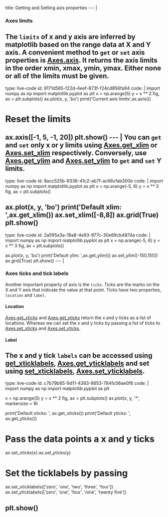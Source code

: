 title: Getting and Setting axis properties
--- |
  ### Axes limits
  The `limits` of x and y axis are inferred by matplotlib based on the range data at X and Y axis. A convenient method to `get` or `set` axis properties is [Axes.axis](https://matplotlib.org/api/_as_gen/matplotlib.axes.Axes.axis.html#matplotlib.axes.Axes.axis). It returns the axis limits in the order xmin, xmax, ymin, ymax. Either none or all of the limits must be given.
---  
type: live-code
id: 9171d585-f22d-4eef-873f-f24cd856fa94
code: |
  import numpy as np
  import matplotlib.pyplot as plt
  x = np.arange(5)
  y = x ** 2
  fig, ax = plt.subplots()
  ax.plot(x, y, 'bo')
  print('Current axis limits',ax.axis())
  # Reset the limits
  ax.axis([-1, 5, -1, 20])
  plt.show()
--- |
  You can `get` and `set` only x or y limits using [Axes.get_xlim](https://matplotlib.org/api/_as_gen/matplotlib.axes.Axes.get_xlim.html#matplotlib-axes-axes-get-xlim) or [Axes.set_xlim](https://matplotlib.org/api/_as_gen/matplotlib.axes.Axes.set_xlim.html#matplotlib.axes.Axes.set_xlim) respectively. Conversely, use [Axes.get_ylim](https://matplotlib.org/api/_as_gen/matplotlib.axes.Axes.get_ylim.html#matplotlib-axes-axes-get-ylim) and [Axes.set_ylim](https://matplotlib.org/api/_as_gen/matplotlib.axes.Axes.set_ylim.html#matplotlib.axes.Axes.set_ylim) to `get` and `set` Y limits.
---
type: live-code
id: 8acc525b-9338-41c2-ab7f-ac66cfab300e
code: |
  import numpy as np
  import matplotlib.pyplot as plt
  x = np.arange(-5, 6)
  y = x ** 3
  fig, ax = plt.subplots()

  ax.plot(x, y, 'bo')
  print('Default xlim: ',ax.get_xlim())
  ax.set_xlim([-8,8])
  ax.grid(True)
  plt.show()
---
type: live-code
id: 2a595a3a-18a8-4e93-977c-30e69cb4874a
code: |
  import numpy as np
  import matplotlib.pyplot as plt
  x = np.arange(-5, 6)
  y = x ** 3
  fig, ax = plt.subplots()

  ax.plot(x, y, 'bo')
  print('Default ylim: ',ax.get_ylim())
  ax.set_ylim([-150,150])
  ax.grid(True)
  plt.show()
--- |
  ### Axes ticks and tick labels
  Another important property of axis is the `ticks`. Ticks are the marks on the X and Y axis that indicate the value at that point. Ticks have two properties, `location` and `label`.

  #### Location
 [Axes.get_xticks](https://matplotlib.org/api/_as_gen/matplotlib.axes.Axes.get_xticks.html#matplotlib.axes.Axes.get_xticks) and [Axes.get_yticks](https://matplotlib.org/api/_as_gen/matplotlib.axes.Axes.get_yticks.html#matplotlib.axes.Axes.get_yticks) return the x and y ticks as a list of locations. Whereas we can set the x and y ticks by passing a list of ticks to [Axes.set_xticks](https://matplotlib.org/api/_as_gen/matplotlib.axes.Axes.set_xticks.html#matplotlib.axes.Axes.set_xticks) and [Axes.set_yticks](https://matplotlib.org/api/_as_gen/matplotlib.axes.Axes.set_yticks.html#matplotlib.axes.Axes.set_yticks).

 #### Label
 The x and y tick `labels` can be accessed using [get_xticklabels](https://matplotlib.org/api/_as_gen/matplotlib.axes.Axes.get_xticklabels.html#matplotlib.axes.Axes.get_xticklabels), [Axes.get_yticklabels](https://matplotlib.org/api/_as_gen/matplotlib.axes.Axes.get_yticklabels.html#matplotlib.axes.Axes.get_yticklabels) and set using [set_xticklabels](https://matplotlib.org/api/_as_gen/matplotlib.axes.Axes.set_xticklabels.html#matplotlib.axes.Axes.set_xticklabels), [Axes.set_yticklabels](https://matplotlib.org/api/_as_gen/matplotlib.axes.Axes.set_yticklabels.html#matplotlib.axes.Axes.set_yticklabels).
---
type: live-code
id: c7b79b65-9d11-4383-8653-784fc06ae0f8
code: |
  import numpy as np
  import matplotlib.pyplot as plt

  x = np.arange(5)
  y = x ** 2
  fig, ax = plt.subplots()
  ax.plot(x, y, '*', markersize = 9)

  print('Default xticks: ', ax.get_xticks())
  print('Default yticks: ', ax.get_yticks())

  # Pass the data points a x and y ticks
  ax.set_xticks(x)
  ax.set_yticks(y)

  # Set the ticklabels by passing
  ax.set_xticklabels(['zero', 'one', 'two', 'three', 'four'])
  ax.set_yticklabels(['zero', 'one', 'four', 'nine', 'twenty five'])

  plt.show()
---
